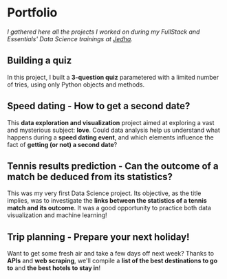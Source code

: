 # Portfolio

*I gathered here all the projects I worked on during my FullStack and Essentials' Data Science trainings at [Jedha](https://www.jedha.co/).*

## Building a quiz

In this project, I built a **3-question quiz** parametered with a limited number of tries, using only Python objects and methods.

## Speed dating - How to get a second date?

This **data exploration and visualization** project aimed at exploring a vast and mysterious subject: **love**. Could data analysis help us understand what happens during a **speed dating event**, and which elements influence the fact of **getting (or not) a second date**?

## Tennis results prediction - Can the outcome of a match be deduced from its statistics?

This was my very first Data Science project. Its objective, as the title implies, was to investigate the **links between the statistics of a tennis match and its outcome**. It was a good opportunity to practice both data visualization and machine learning!

## Trip planning - Prepare your next holiday!

Want to get some fresh air and take a few days off next week? Thanks to **APIs** and **web scraping**, we'll compile a **list of the best destinations to go to** and **the best hotels to stay in**!